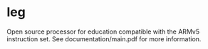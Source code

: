 # leg
Open source processor for education compatible with the ARMv5 instruction set. See documentation/main.pdf for more information.
